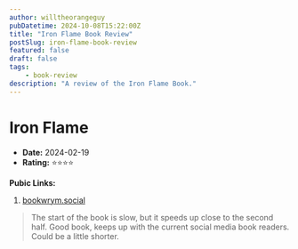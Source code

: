 ```yaml
---
author: willtheorangeguy
pubDatetime: 2024-10-08T15:22:00Z
title: "Iron Flame Book Review"
postSlug: iron-flame-book-review
featured: false
draft: false
tags:
    - book-review
description: "A review of the Iron Flame Book."
---
```


# Iron Flame

-   **Date:** 2024-02-19
-   **Rating:** ⭐⭐⭐⭐

**Pubic Links:**

1. [bookwrym.social](https://bookwyrm.social/user/willtheorangeguy#:~:text=Remove%20from%20Read-,fun%20read,-4%20stars)

> The start of the book is slow, but it speeds up close to the second half. Good book, keeps up with the current social media book readers. Could be a little shorter.
